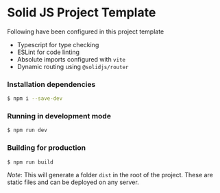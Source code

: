 # Solid JS Project Template

Following have been configured in this project template

- Typescript for type checking
- ESLint for code linting
- Absolute imports configured with `vite`
- Dynamic routing using `@solidjs/router`

### Installation dependencies
```bash
$ npm i --save-dev
```

### Running in development mode
```bash
$ npm run dev
```

### Building for production
```bash
$ npm run build
```
*Note*: This will generate a folder `dist` in the root of the project. These are static files and can be deployed on any server.